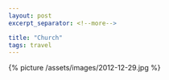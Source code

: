 ```yaml
---
layout: post
excerpt_separator: <!--more-->

title: "Church"
tags: travel
---
```


{% picture /assets/images/2012-12-29.jpg %}
<!--more-->